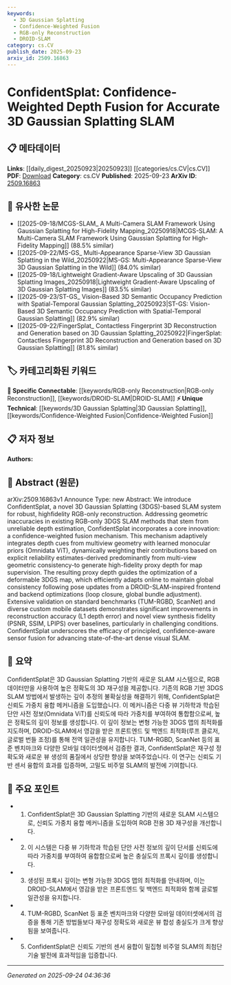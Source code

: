 ```yaml
---
keywords:
  - 3D Gaussian Splatting
  - Confidence-Weighted Fusion
  - RGB-only Reconstruction
  - DROID-SLAM
category: cs.CV
publish_date: 2025-09-23
arxiv_id: 2509.16863
---
```


<!-- KEYWORD_LINKING_METADATA:
{
  "processed_timestamp": "2025-09-24T04:36:36.496826",
  "vocabulary_version": "1.0",
  "selected_keywords": [
    "3D Gaussian Splatting",
    "Confidence-Weighted Fusion",
    "RGB-only Reconstruction",
    "DROID-SLAM"
  ],
  "rejected_keywords": [],
  "similarity_scores": {
    "3D Gaussian Splatting": 0.78,
    "Confidence-Weighted Fusion": 0.77,
    "RGB-only Reconstruction": 0.72,
    "DROID-SLAM": 0.75
  },
  "extraction_method": "AI_prompt_based",
  "budget_applied": true,
  "candidates_json": {
    "candidates": [
      {
        "surface": "3D Gaussian Splatting",
        "canonical": "3D Gaussian Splatting",
        "aliases": [
          "3DGS"
        ],
        "category": "unique_technical",
        "rationale": "This is a novel technique central to the paper's contributions and not widely referenced elsewhere.",
        "novelty_score": 0.85,
        "connectivity_score": 0.55,
        "specificity_score": 0.9,
        "link_intent_score": 0.78
      },
      {
        "surface": "Confidence-Weighted Fusion",
        "canonical": "Confidence-Weighted Fusion",
        "aliases": [
          "Confidence Fusion"
        ],
        "category": "unique_technical",
        "rationale": "This mechanism is a core innovation in the paper, enhancing depth estimation accuracy.",
        "novelty_score": 0.8,
        "connectivity_score": 0.6,
        "specificity_score": 0.85,
        "link_intent_score": 0.77
      },
      {
        "surface": "RGB-only Reconstruction",
        "canonical": "RGB-only Reconstruction",
        "aliases": [
          "RGB Reconstruction"
        ],
        "category": "specific_connectable",
        "rationale": "This is a key application area for the proposed method, linking to broader computer vision tasks.",
        "novelty_score": 0.65,
        "connectivity_score": 0.75,
        "specificity_score": 0.7,
        "link_intent_score": 0.72
      },
      {
        "surface": "DROID-SLAM",
        "canonical": "DROID-SLAM",
        "aliases": [],
        "category": "specific_connectable",
        "rationale": "This is a specific SLAM framework referenced in the paper, useful for linking to related SLAM research.",
        "novelty_score": 0.5,
        "connectivity_score": 0.8,
        "specificity_score": 0.8,
        "link_intent_score": 0.75
      }
    ],
    "ban_list_suggestions": [
      "SLAM",
      "depth estimation",
      "reconstruction accuracy"
    ]
  },
  "decisions": [
    {
      "candidate_surface": "3D Gaussian Splatting",
      "resolved_canonical": "3D Gaussian Splatting",
      "decision": "linked",
      "scores": {
        "novelty": 0.85,
        "connectivity": 0.55,
        "specificity": 0.9,
        "link_intent": 0.78
      }
    },
    {
      "candidate_surface": "Confidence-Weighted Fusion",
      "resolved_canonical": "Confidence-Weighted Fusion",
      "decision": "linked",
      "scores": {
        "novelty": 0.8,
        "connectivity": 0.6,
        "specificity": 0.85,
        "link_intent": 0.77
      }
    },
    {
      "candidate_surface": "RGB-only Reconstruction",
      "resolved_canonical": "RGB-only Reconstruction",
      "decision": "linked",
      "scores": {
        "novelty": 0.65,
        "connectivity": 0.75,
        "specificity": 0.7,
        "link_intent": 0.72
      }
    },
    {
      "candidate_surface": "DROID-SLAM",
      "resolved_canonical": "DROID-SLAM",
      "decision": "linked",
      "scores": {
        "novelty": 0.5,
        "connectivity": 0.8,
        "specificity": 0.8,
        "link_intent": 0.75
      }
    }
  ]
}
-->

# ConfidentSplat: Confidence-Weighted Depth Fusion for Accurate 3D Gaussian Splatting SLAM

## 📋 메타데이터

**Links**: [[daily_digest_20250923|20250923]] [[categories/cs.CV|cs.CV]]
**PDF**: [Download](https://arxiv.org/pdf/2509.16863.pdf)
**Category**: cs.CV
**Published**: 2025-09-23
**ArXiv ID**: [2509.16863](https://arxiv.org/abs/2509.16863)

## 🔗 유사한 논문
- [[2025-09-18/MCGS-SLAM_ A Multi-Camera SLAM Framework Using Gaussian Splatting for High-Fidelity Mapping_20250918|MCGS-SLAM: A Multi-Camera SLAM Framework Using Gaussian Splatting for High-Fidelity Mapping]] (88.5% similar)
- [[2025-09-22/MS-GS_ Multi-Appearance Sparse-View 3D Gaussian Splatting in the Wild_20250922|MS-GS: Multi-Appearance Sparse-View 3D Gaussian Splatting in the Wild]] (84.0% similar)
- [[2025-09-18/Lightweight Gradient-Aware Upscaling of 3D Gaussian Splatting Images_20250918|Lightweight Gradient-Aware Upscaling of 3D Gaussian Splatting Images]] (83.5% similar)
- [[2025-09-23/ST-GS_ Vision-Based 3D Semantic Occupancy Prediction with Spatial-Temporal Gaussian Splatting_20250923|ST-GS: Vision-Based 3D Semantic Occupancy Prediction with Spatial-Temporal Gaussian Splatting]] (82.9% similar)
- [[2025-09-22/FingerSplat_ Contactless Fingerprint 3D Reconstruction and Generation based on 3D Gaussian Splatting_20250922|FingerSplat: Contactless Fingerprint 3D Reconstruction and Generation based on 3D Gaussian Splatting]] (81.8% similar)

## 🏷️ 카테고리화된 키워드
**🔗 Specific Connectable**: [[keywords/RGB-only Reconstruction|RGB-only Reconstruction]], [[keywords/DROID-SLAM|DROID-SLAM]]
**⚡ Unique Technical**: [[keywords/3D Gaussian Splatting|3D Gaussian Splatting]], [[keywords/Confidence-Weighted Fusion|Confidence-Weighted Fusion]]

## 📋 저자 정보

**Authors:** 

## 📄 Abstract (원문)

arXiv:2509.16863v1 Announce Type: new 
Abstract: We introduce ConfidentSplat, a novel 3D Gaussian Splatting (3DGS)-based SLAM system for robust, highfidelity RGB-only reconstruction. Addressing geometric inaccuracies in existing RGB-only 3DGS SLAM methods that stem from unreliable depth estimation, ConfidentSplat incorporates a core innovation: a confidence-weighted fusion mechanism. This mechanism adaptively integrates depth cues from multiview geometry with learned monocular priors (Omnidata ViT), dynamically weighting their contributions based on explicit reliability estimates-derived predominantly from multi-view geometric consistency-to generate high-fidelity proxy depth for map supervision. The resulting proxy depth guides the optimization of a deformable 3DGS map, which efficiently adapts online to maintain global consistency following pose updates from a DROID-SLAM-inspired frontend and backend optimizations (loop closure, global bundle adjustment). Extensive validation on standard benchmarks (TUM-RGBD, ScanNet) and diverse custom mobile datasets demonstrates significant improvements in reconstruction accuracy (L1 depth error) and novel view synthesis fidelity (PSNR, SSIM, LPIPS) over baselines, particularly in challenging conditions. ConfidentSplat underscores the efficacy of principled, confidence-aware sensor fusion for advancing state-of-the-art dense visual SLAM.

## 📝 요약

ConfidentSplat은 3D Gaussian Splatting 기반의 새로운 SLAM 시스템으로, RGB 데이터만을 사용하여 높은 정확도의 3D 재구성을 제공합니다. 기존의 RGB 기반 3DGS SLAM 방법에서 발생하는 깊이 추정의 불확실성을 해결하기 위해, ConfidentSplat은 신뢰도 가중치 융합 메커니즘을 도입했습니다. 이 메커니즘은 다중 뷰 기하학과 학습된 단안 사전 정보(Omnidata ViT)를 신뢰도에 따라 가중치를 부여하여 통합함으로써, 높은 정확도의 깊이 정보를 생성합니다. 이 깊이 정보는 변형 가능한 3DGS 맵의 최적화를 지도하며, DROID-SLAM에서 영감을 받은 프론트엔드 및 백엔드 최적화(루프 클로저, 글로벌 번들 조정)를 통해 전역 일관성을 유지합니다. TUM-RGBD, ScanNet 등의 표준 벤치마크와 다양한 모바일 데이터셋에서 검증한 결과, ConfidentSplat은 재구성 정확도와 새로운 뷰 생성의 품질에서 상당한 향상을 보여주었습니다. 이 연구는 신뢰도 기반 센서 융합의 효과를 입증하며, 고밀도 비주얼 SLAM의 발전에 기여합니다.

## 🎯 주요 포인트

- 1. ConfidentSplat은 3D Gaussian Splatting 기반의 새로운 SLAM 시스템으로, 신뢰도 가중치 융합 메커니즘을 도입하여 RGB 전용 3D 재구성을 개선합니다.
- 2. 이 시스템은 다중 뷰 기하학과 학습된 단안 사전 정보의 깊이 단서를 신뢰도에 따라 가중치를 부여하여 융합함으로써 높은 충실도의 프록시 깊이를 생성합니다.
- 3. 생성된 프록시 깊이는 변형 가능한 3DGS 맵의 최적화를 안내하며, 이는 DROID-SLAM에서 영감을 받은 프론트엔드 및 백엔드 최적화와 함께 글로벌 일관성을 유지합니다.
- 4. TUM-RGBD, ScanNet 등 표준 벤치마크와 다양한 모바일 데이터셋에서의 검증을 통해 기존 방법들보다 재구성 정확도와 새로운 뷰 합성 충실도가 크게 향상됨을 보여줍니다.
- 5. ConfidentSplat은 신뢰도 기반의 센서 융합이 밀집형 비주얼 SLAM의 최첨단 기술 발전에 효과적임을 입증합니다.


---

*Generated on 2025-09-24 04:36:36*